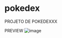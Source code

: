 # pokedex
PROJETO DE POKEDEXXX


PREVIEW
![image](https://user-images.githubusercontent.com/37676172/187946628-4af51cbe-c200-4681-8a30-947e6bca8fc7.png)
